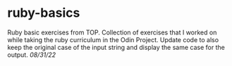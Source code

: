# ruby-basics

Ruby basic exercises from TOP. Collection of exercises that I worked on while taking the ruby curriculum in the Odin Project.
Update code to also keep the original case of the input string and display the same case for the output. *08/31/22*